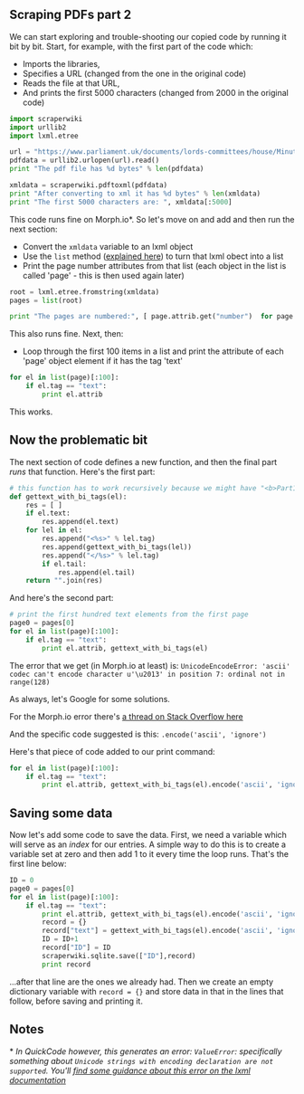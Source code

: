 ## Scraping PDFs part 2

We can start exploring and trouble-shooting our copied code by running it bit by bit. Start, for example, with the first part of the code which:

* Imports the libraries, 
* Specifies a URL (changed from the one in the original code)
* Reads the file at that URL,
* And prints the first 5000 characters (changed from 2000 in the original code)

```python
import scraperwiki
import urllib2
import lxml.etree

url = "https://www.parliament.uk/documents/lords-committees/house/Minutes/2016-17/HCMinutes-1-290616.pdf"
pdfdata = urllib2.urlopen(url).read()
print "The pdf file has %d bytes" % len(pdfdata)

xmldata = scraperwiki.pdftoxml(pdfdata)
print "After converting to xml it has %d bytes" % len(xmldata)
print "The first 5000 characters are: ", xmldata[:5000]
```

This code runs fine on Morph.io\*. So let's move on and add and then run the next section:
* Convert the `xmldata` variable to an lxml object
* Use the `list` method ([explained here](https://www.tutorialspoint.com/python/list_list.htm)) to turn that lxml obect into a list
* Print the page number attributes from that list (each object in the list is called 'page' - this is then used again later)

```python
root = lxml.etree.fromstring(xmldata)
pages = list(root)

print "The pages are numbered:", [ page.attrib.get("number")  for page in pages ]
```

This also runs fine. Next, then:

* Loop through the first 100 items in a list and print the attribute of each 'page' object element if it has the tag 'text'

```python
for el in list(page)[:100]:
    if el.tag == "text":
        print el.attrib
```

This works.

## Now the problematic bit

The next section of code defines a new function, and then the final part *runs* that function. Here's the first part:

```python
# this function has to work recursively because we might have "<b>Part1 <i>part 2</i></b>"
def gettext_with_bi_tags(el):
    res = [ ]
    if el.text:
        res.append(el.text)
    for lel in el:
        res.append("<%s>" % lel.tag)
        res.append(gettext_with_bi_tags(lel))
        res.append("</%s>" % lel.tag)
        if el.tail:
            res.append(el.tail)
    return "".join(res)
```

And here's the second part:

```python
# print the first hundred text elements from the first page
page0 = pages[0]
for el in list(page)[:100]:
    if el.tag == "text":
        print el.attrib, gettext_with_bi_tags(el)
```

The error that we get (in Morph.io at least) is: `UnicodeEncodeError: 'ascii' codec can't encode character u'\u2013' in position 7: ordinal not in range(128)`

As always, let's Google for some solutions.

For the Morph.io error there's [a thread on Stack Overflow here](https://stackoverflow.com/questions/5141559/unicodeencodeerror-ascii-codec-cant-encode-character-u-xef-in-position-0)

And the specific code suggested is this: `.encode('ascii', 'ignore')`

Here's that piece of code added to our print command:

```python
for el in list(page)[:100]:
    if el.tag == "text":
        print el.attrib, gettext_with_bi_tags(el).encode('ascii', 'ignore')
```

## Saving some data

Now let's add some code to save the data. First, we need a variable which will serve as an *index* for our entries. A simple way to do this is to create a variable set at zero and then add 1 to it every time the loop runs. That's the first line below:


```python
ID = 0
page0 = pages[0]
for el in list(page)[:100]:
    if el.tag == "text":
        print el.attrib, gettext_with_bi_tags(el).encode('ascii', 'ignore')
        record = {}
        record["text"] = gettext_with_bi_tags(el).encode('ascii', 'ignore')
        ID = ID+1
        record["ID"] = ID
        scraperwiki.sqlite.save(["ID"],record)
        print record
```

...after that line are the ones we already had. Then we create an empty dictionary variable with `record = {}` and store data in that in the lines that follow, before saving and printing it.

## Notes

\* *In QuickCode however, this generates an error: `ValueError`: specifically something about `Unicode strings with encoding declaration are not supported`. You'll [find some guidance about this error on the lxml documentation](http://lxml.de/parsing.html)*
